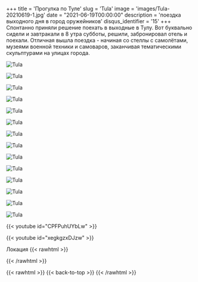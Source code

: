 +++
title = 'Прогулка по Туле'
slug = 'Tula'
image = 'images/Tula-20210619-1.jpg'
date = "2021-06-19T00:00:00"
description = 'поездка выходного дня в город оружейников'
disqus_identifier = '15'
+++
Спонтанно приняли решение поехать в выходные в Тулу. Вот буквально сидели и завтракали в 8 утра субботы, решили, забронировал отель и поехали. Отличная вышла поездка - начиная со стеллы с самолётами, музеями военной техники и самоваров, заканчивая тематическими скульптурами на улицах города.

![Tula](/images/Tula-20210619-2.jpg)

![Tula](/images/Tula-20210619-3.jpg)

![Tula](/images/Tula-20210619-4.jpg)

![Tula](/images/Tula-20210619-5.jpg)

![Tula](/images/Tula-20210619-6.jpg)

![Tula](/images/Tula-20210619-7.jpg)

![Tula](/images/Tula-20210619-8.jpg)

![Tula](/images/Tula-20210619-9.jpg)

![Tula](/images/Tula-20210619-10.jpg)

![Tula](/images/Tula-20210619-11.jpg)

![Tula](/images/Tula-20210619-12.jpg)

![Tula](/images/Tula-20210619-13.jpg)

![Tula](/images/Tula-20210619-14.jpg)

![Tula](/images/Tula-20210619-15.jpg)

{{< youtube id="CPFPuhUYbLw" >}}

{{< youtube id="xegkgzxDJzw" >}}


Локация
{{< rawhtml >}}
<div class="yandex-map-container">
<script type="text/javascript" charset="utf-8" async src="https://api-maps.yandex.ru/services/constructor/1.0/js/?um=constructor%3A001e06ecfae1ebc881bb0a6985225a0c26d8fae7039e6f7d46b1441d4f0504be&amp;width=800&amp;height=400&amp;lang=ru_RU&amp;scroll=true"></script>
</div>
{{< /rawhtml >}}

{{< rawhtml >}}
{{< back-to-top >}}
{{< /rawhtml >}}
